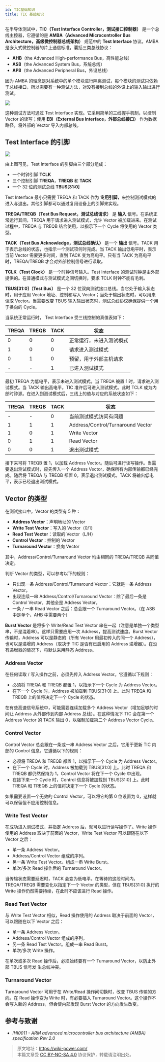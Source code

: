 ```yaml
---
id: TIC基础知识
title: TIC 基础知识
---
```


在半导体测试中，**TIC（Test Interface Controller，测试接口控制器）** 是一个总线主控器，它遵循的是 **AMBA（Advanced Microcontroller Bus Architecture，高级微控制器总线架构）** 规范中的 **Test Interface** 协议。AMBA 是嵌入式微控制器的片上通信标准，囊括三类总线协议：

- **AHB**（the Advanced High-performance Bus，高性能总线）
- **ASB**（the Advanced System Bus，系统总线）
- **APB**（the Advanced Peripheral Bus，外设总线）

因为 AMBA 的理念是对系统中的单个模块进行隔离测试，每个模块的测试只依赖于总线接口，所以需要有一种测试方法，对没有接到总线的外设上的输入输出进行测试。

![](https://wiki-media-1253965369.cos.ap-guangzhou.myqcloud.com/img/202308262214877.png)

这种测试方法可通过 Test Interface 实现。它采用简单的三线握手机制，以控制 Vector 的读写；使用 **EBI（External Bus Interface，外部总线接口）** 作为数据路径，将外部的 Vector 导入内部总线。

## Test Interface 的引脚

![](https://wiki-media-1253965369.cos.ap-guangzhou.myqcloud.com/img/202308262225257.png)

由上图可见，Test Interface 的引脚由三个部分组成：

- 一个时钟引脚 **TCLK**
- 三个控制引脚 **TREQA**，**TREQB** 和 **TACK**
- 一个 32 位的测试总线 **TBUS[31:0]**

Test Interface 最小只需要 TREQA 和 TACK 作为 **专用引脚**，来控制测试模式的进入与退出。其他引脚都可以通过复用设备上的引脚来实现。

**TREQA/TREQB（Test Bus Request，测试总线请求）** 是 **输入** 信号。在系统正常运行其间，TREQA 用于请求进入测试模式，允许 Vector 被加载进来。在测试过程中，TREQA 与 TREQB 结合使用，以指示下一个 Cycle 将使用的 Vector 类型。

**TACK（Test Bus Acknowledge，测试总线确认）** 是一个 **输出** 信号。TACK 用于表示总线的状态，也指示一个测试项何时完成。当 TACK 输出低电平时，表示当前 Vector 需要更多时间，直到 TACK 变为高电平。只有当 TACK 为高电平时，TREQA/TREQB 才会对外部控制信号进行读取。

**TCLK（Test Clock）** 是一个时钟信号输入。Test Interface 的测试时钟是由外部提供的。在普通模式与测试模式之间切换时，要求 TCLK 时钟不能有毛刺。

**TBUS[31:0]（Test Bus）** 是一个 32 位双向测试接口总线。当它处于输入状态时，用于应用 Vector 地址、控制和写入 Vector；当处于输出状态时，可以用来读取 Vector。当需要改变
TBUS 输入输出状态时，测试总线协议确保提供一个用于换向的 Cycle。

当系统正常运行时， Test Interface 受三线控制的真值表如下：

| TREQA | TREQB | TACK | 状态                     |
| ----- | ----- | ---- | ------------------------ |
| 0     | 0     | 0    | 正常运行，未进入测试模式 |
| 1     | 0     | 0    | 请求进入测试模式         |
| 0     | 1     | 0    | 预留，用于外部主机请求   |
| -     | -     | 1    | 已进入测试模式           |

最初 TREQA 为低电平，表示未进入测试模式。当 TREQA 被置 1 时，请求进入测试模式。当 TACK 输出高电平，TIC 准许后可进入测试模式。此时 TCLK 成为内部时钟源。在进入到测试模式后，三线上的值与对应的系统状态如下：

| TREQA | TREQB | TACK | 状态                              |
| ----- | ----- | ---- | --------------------------------- |
| -     | -     | 0    | 当前测试模式访问有问题            |
| 1     | 1     | 1    | Address/Control/Turnaround Vector |
| 1     | 0     | 1    | Write Vector                      |
| 0     | 1     | 1    | Read Vector                       |
| 0     | 0     | 1    | 退出测试模式                      |

接下来可将 TREQB 置 1，以加载 Address Vector。随后可进行读写操作。当需要退出测试模式时，应先传入一个 Address Vector，确保所有内部传输都已经完成。随后将 TREQA 与 TREQB 都置 0，表示退出测试模式。TACK 将输出低电平，表示已经退出测试模式。

## Vector 的类型

在测试接口中，Vector 的类型有 5 种：

- **Address Vector**：声明地址的 Vector
- **Write Test Vector**：写入的 Vector（0/1）
- **Read Test Vector**：读取的 Vector（L/H）
- **Control Vector**：控制的 Vector
- **Turnaround Vector**：换向 Vector

其中，Address/Control/Turnaround Vector 均由相同的 TREQA/TREQB 共同值决定。

判断 Vector 的类型，可以参考以下的规则：

- 只出现一条 Address/Control/Turnaround Vector：它就是一条 Address Vector。
- 出现连续一串 Address/Control/Turnaround Vector：除了最后一条是 Control Vector，其他全是 Address Vector。
- 一条 / 一串 Read Vector 之后：总会跟一个 Turnaround Vector。（在 ASB 中是单个，AHB 中需要两个）

**Burst Vector** 是将多个 Write/Read Test Vector 串在一起（注意是单独一个类型串，不是混着串）。这样只需要应用一次 Address，提高测试速度。Burst Vector 传输时，Address 可以是静态的（所有 Vector 用最初传入的同一个 Address），也可以是递增的 Address（取决于 TIC 是否有已启用的 Address 递增器）。在没有递增器的情况下，将默认采用静态 Address。

### Address Vector

在任何读取 / 写入操作之前，必须先传入 Address Vector。它遵循以下规则：

- 必须将 TREQA 和 TREQB 都置 1，以指示下一个 Cycle 为 Address Vector。
- 在下一个 Cycle 时，Address 被加载到 TBUS[31:0] 上。此时 TREQA 和 TREQB 上的值将决定下一个 Cycle 的状态。

在有些高速信号系统中，可能需要连续加载多个 Address Vector（增加足够的时间让 Address 从外部传到内部 Address 总线）。在这种情况下 TIC 会在第一个 Address Vector 的 TACK 输出 0，以强制加载第二个 Address Vector Cycle。

### Control Vector

Control Vector 总会跟在一条或一串 Address Vector 之后，它用于更新 TIC 内部的 Control 信息。它遵循以下的规则：

- 必须将 TREQA 和 TREQB 都置 1，以指示下一个 Cycle 为 Address Vector。
- 在下一个 Cycle 时，Address 被加载到 TBUS[31:0] 上。此时 TREQA 和 TREQB 都仍然保持为 1，Control Vector 将在下一个 Cycle 中出现。
- 在接下来一个 Cycle 时，Control 信息将被加载到 TBUS[31:0] 上。此时 TREQA 和 TREQB 上的值将决定下一个 Cycle 的状态。

如果需要设置一个无效的 Control Vector，可以将它的第 0 位设置为 0，这样就可以保留但不应用控制信息。

### Write Test Vector

在成功进入测试模式，并指定 Address 后，就可以进行读写操作了。Write 操作使用的 Address 取决于前面的 Vector，Write Test Vector 可以跟随在以下 Vector 之后：

- 单一条 Address Vector。
- Address/Control Vector 组成的序列。
- 另一条 Write Test Vector。组成一串 Write Burst。
- 单次/多次 Read 操作后的 Turnaround Vector。

当传输状态需要延迟时，TACK 会变为低电平。在等待的这段时间内，TREQA/TREQB 需要变化以指定下一个 Vector 的类型，但在 TBUS[31:0] 执行的 Write 操作仍然需要持续，在此时不应该进行 Read 操作。

### Read Test Vector

与 Write Test Vector 相似，Read 操作使用的 Address 取决于前面的 Vector，可以跟随在以下 Vector 之后：

- 单一条 Address Vector。
- Address/Control Vector 组成的序列。
- 另一条 Read Test Vector。组成一串 Read Burst。
- 单次/多次 Write 操作。

在单次或多次 Read 操作后，必须始终要有一个 Turnaround Vector，以防止外部 TBUS 信号发
生总线冲突。

### Turnaround Vector

Turnaround Vector 可用于在 Write/Read 操作间切换时，改变 TBUS 传输的方向。在 Read 操作变为 Write 时，有必要插入 Turnaround Vector。这个操作不会写入新的 Address，但会使内部发现 Burst Vector 的方向发生改变。

## 参考与致谢

- _IHI0011 - ARM advanced microcontroller bus architecture (AMBA) specification.Rev 2.0_

> 原文地址：<https://wiki-power.com/>  
> 本篇文章受 [CC BY-NC-SA 4.0](https://creativecommons.org/licenses/by/4.0/deed.zh) 协议保护，转载请注明出处。
